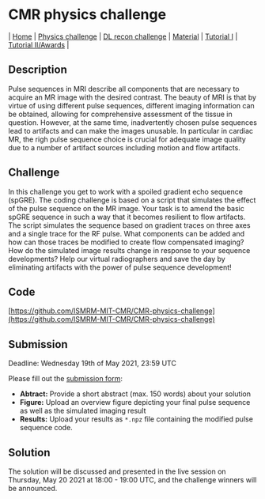 # CMR physics challenge

| [Home](index.md) | [Physics challenge](CMR-physics-challenge.md) | [DL recon challenge](CMR-deep-learning-reconstruction-challenge.md) | [Material](encrypted.html) | [Tutorial I](Tutorial_session.md) | [Tutorial II/Awards](Awards_Session.md) |

## Description
Pulse sequences in MRI describe all components that are necessary to acquire an MR image with the desired contrast. The beauty of MRI is that by virtue of using different pulse sequences, different imaging information can be obtained, allowing for comprehensive assessment of the tissue in question. However, at the same time, inadvertently chosen pulse sequences lead to artifacts and can make the images unusable. In particular in cardiac MR, the righ pulse sequence choice is crucial for adequate image quality due to a number of artifact sources including motion and flow artifacts.

## Challenge
In this challenge you get to work with a spoiled gradient echo sequence (spGRE). The coding challenge is based on a script that simulates the effect of the pulse sequence on the MR image. Your task is to amend the basic spGRE sequence in such a way that it becomes resilient to flow artifacts. The script simulates the sequence based on gradient traces on three axes and a single trace for the RF pulse. What components can be added and how can those traces be modified to create flow compensated imaging? How do the simulated image results change in response to your sequence developments? Help our virtual radiographers and save the day by eliminating artifacts with the power of pulse sequence development!

## Code
[https://github.com/ISMRM-MIT-CMR/CMR-physics-challenge](https://github.com/ISMRM-MIT-CMR/CMR-physics-challenge)

## Submission
Deadline: Wednesday 19th of May 2021, 23:59 UTC

Please fill out the [submission form](https://docs.google.com/forms/d/e/1FAIpQLSf8k7CmFahOMK5AIYrwbP6-JGJQtZlaQukiGHiI18ZwEKLiLw/viewform?usp=sf_link):
- **Abtract:** Provide a short abstract (max. 150 words) about your solution
- **Figure:** Upload an overview figure depicting your final pulse sequence as well as the simulated imaging result
- **Results:** Upload your results as `*.npz` file containing the modified pulse sequence code.

## Solution
The solution will be discussed and presented in the live session on Thursday, May 20 2021 at 18:00 - 19:00 UTC, and the challenge winners will be announced.
